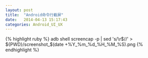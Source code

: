 ```yaml
---
layout: post
title:  "Android命令行截屏"
date:   2014-04-13 15:17:43
categories: Android_UI_UX
---
```


{% highlight ruby %}
adb shell screencap -p | sed 's/\r$//' > ${PWD}/screenshot_$(date +%Y_%m_%d_%H_%M_%S).png
{% endhighlight %}


